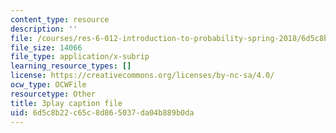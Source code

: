 ```yaml
---
content_type: resource
description: ''
file: /courses/res-6-012-introduction-to-probability-spring-2018/6d5c8b22c65c8d865037da04b889b0da_WTyLg_I1oFY.srt
file_size: 14066
file_type: application/x-subrip
learning_resource_types: []
license: https://creativecommons.org/licenses/by-nc-sa/4.0/
ocw_type: OCWFile
resourcetype: Other
title: 3play caption file
uid: 6d5c8b22-c65c-8d86-5037-da04b889b0da
---
```

